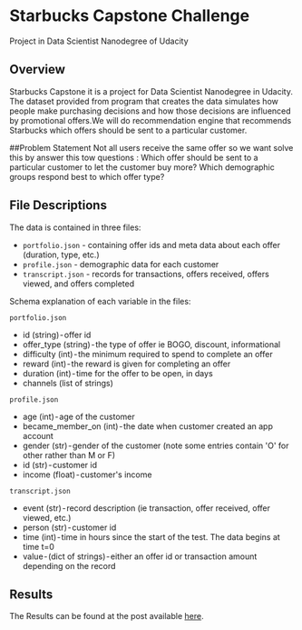 # Starbucks Capstone Challenge
Project in Data Scientist Nanodegree of Udacity


## Overview 

Starbucks Capstone it is a project for Data Scientist Nanodegree in Udacity. The dataset provided from program that creates the data simulates how people make purchasing decisions and how those decisions are influenced by promotional offers.We will do recommendation engine that recommends Starbucks which offers should be sent to a particular customer.


##Problem Statement
Not all users receive the same offer so we want solve this by answer this tow questions : Which offer should be sent to a particular customer to let the customer buy more? Which demographic groups respond best to which offer type?

## File Descriptions 

The data is contained in three files:
- `portfolio.json` - containing offer ids and meta data about each offer (duration, type, etc.)
- `profile.json` - demographic data for each customer
- `transcript.json` - records for transactions, offers received, offers viewed, and offers completed

 Schema explanation of each variable in the files:

`portfolio.json`
- id (string) - offer id
- offer_type (string) - the type of offer ie BOGO, discount, informational
- difficulty (int) - the minimum required to spend to complete an offer
- reward (int) - the reward is given for completing an offer
- duration (int) - time for the offer to be open, in days
- channels (list of strings)

`profile.json`
- age (int) - age of the customer
- became_member_on (int) - the date when customer created an app account
- gender (str) - gender of the customer (note some entries contain 'O' for other rather than M or F)
- id (str) - customer id
- income (float) - customer's income

`transcript.json`
- event (str) - record description (ie transaction, offer received, offer viewed, etc.)
- person (str) - customer id
- time (int) - time in hours since the start of the test. The data begins at time t=0
- value - (dict of strings) - either an offer id or transaction amount depending on the record


## Results
The Results can be found at the post available [here](https://medium.com/@Alaa_Abdo/starbucks-offer-data-science-63dc134925e9).

